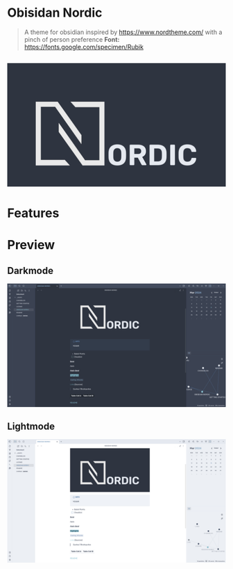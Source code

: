 # Obisidan Nordic
> A theme for obsidian inspired by https://www.nordtheme.com/
> with a pinch of person preference
> **Font:** https://fonts.google.com/specimen/Rubik

![](assets/obsidian-nordic.png)
---
# Features

# Preview

## Darkmode
![](assets/dark-theme.png)


## Lightmode

![](assets/light-theme.png)
